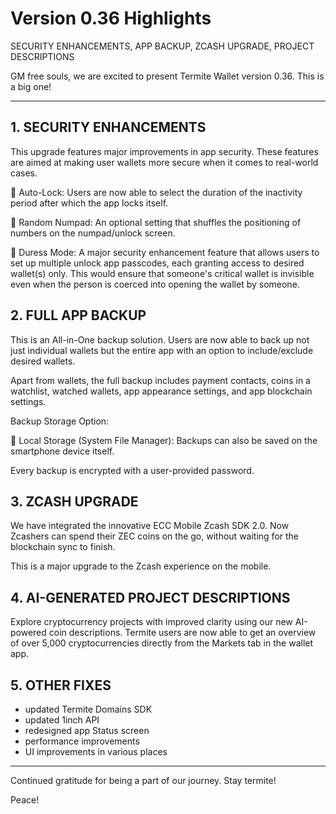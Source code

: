 # Version 0.36 Highlights

SECURITY ENHANCEMENTS, APP BACKUP, ZCASH UPGRADE, PROJECT DESCRIPTIONS

GM free souls, we are excited to present Termite Wallet version 0.36. This is a big one!

---

## 1. SECURITY ENHANCEMENTS

This upgrade features major improvements in app security. These features are aimed at making user wallets more secure when it comes to real-world cases.

🔸 Auto-Lock: Users are now able to select the duration of the inactivity period after which the app locks itself.

🔸 Random Numpad: An optional setting that shuffles the positioning of numbers on the numpad/unlock screen.

🔸 Duress Mode: A major security enhancement feature that allows users to set up multiple unlock app passcodes, each granting access to desired wallet(s) only. This would ensure that someone's critical wallet is invisible even when the person is coerced into opening the wallet by someone.

## 2. FULL APP BACKUP

This is an All-in-One backup solution. Users are now able to back up not just individual wallets but the entire app with an option to include/exclude desired wallets.

Apart from wallets, the full backup includes payment contacts, coins in a watchlist, watched wallets, app appearance settings, and app blockchain settings.

Backup Storage Option:

🔸 Local Storage (System File Manager): Backups can also be saved on the smartphone device itself.

Every backup is encrypted with a user-provided password.

## 3. ZCASH UPGRADE

We have integrated the innovative ECC Mobile Zcash SDK 2.0. Now Zcashers can spend their ZEC coins on the go, without waiting for the blockchain sync to finish.

This is a major upgrade to the Zcash experience on the mobile.

## 4. AI-GENERATED PROJECT DESCRIPTIONS

Explore cryptocurrency projects with improved clarity using our new AI-powered coin descriptions. Termite users are now able to get an overview of over 5,000 cryptocurrencies directly from the Markets tab in the wallet app.

## 5. OTHER FIXES

- updated Termite Domains SDK
- updated 1inch API
- redesigned app Status screen
- performance improvements
- UI improvements in various places

---

Continued gratitude for being a part of our journey. Stay termite!

Peace!
